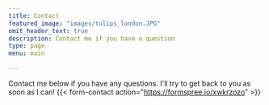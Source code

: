 ```yaml
---
title: Contact
featured_image: "images/tulips_london.JPG"
omit_header_text: true
description: Contact me if you have a question
type: page
menu: main

---
```

Contact me below if you have any questions. I'll try to get back to you as soon as I can!
{{< form-contact action="https://formspree.io/xwkrzozo"  >}}
